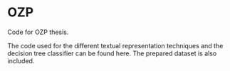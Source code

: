 # OZP
Code for OZP thesis. 

The code used for the different textual representation techniques and the decision tree classifier can be found here. The prepared dataset is also included.
